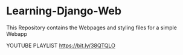 # Learning-Django-Web
This Repository contains the Webpages and styling files for a simple Webapp

YOUTUBE PLAYLIST 
https://bit.ly/38QTQLO

